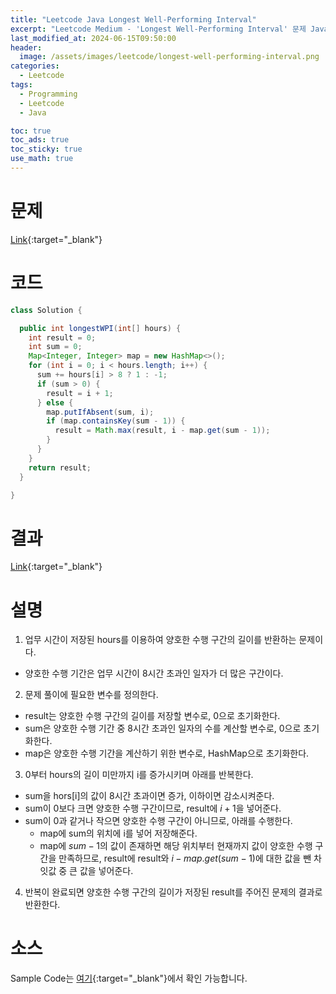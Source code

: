 ```yaml
---
title: "Leetcode Java Longest Well-Performing Interval"
excerpt: "Leetcode Medium - 'Longest Well-Performing Interval' 문제 Java 풀이"
last_modified_at: 2024-06-15T09:50:00
header:
  image: /assets/images/leetcode/longest-well-performing-interval.png
categories:
  - Leetcode
tags:
  - Programming
  - Leetcode
  - Java

toc: true
toc_ads: true
toc_sticky: true
use_math: true
---
```

# 문제
[Link](https://leetcode.com/problems/longest-well-performing-interval/){:target="_blank"}

# 코드
```java
class Solution {

  public int longestWPI(int[] hours) {
    int result = 0;
    int sum = 0;
    Map<Integer, Integer> map = new HashMap<>();
    for (int i = 0; i < hours.length; i++) {
      sum += hours[i] > 8 ? 1 : -1;
      if (sum > 0) {
        result = i + 1;
      } else {
        map.putIfAbsent(sum, i);
        if (map.containsKey(sum - 1)) {
          result = Math.max(result, i - map.get(sum - 1));
        }
      }
    }
    return result;
  }

}
```

# 결과
[Link](https://leetcode.com/problems/longest-well-performing-interval/submissions/1288586813/){:target="_blank"}

# 설명
1. 업무 시간이 저장된 hours를 이용하여 양호한 수행 구간의 길이를 반환하는 문제이다.
- 양호한 수행 기간은 업무 시간이 8시간 초과인 일자가 더 많은 구간이다.

2. 문제 풀이에 필요한 변수를 정의한다.
- result는 양호한 수행 구간의 길이를 저장할 변수로, 0으로 초기화한다.
- sum은 양호한 수행 기간 중 8시간 초과인 일자의 수를 계산할 변수로, 0으로 초기화한다.
- map은 양호한 수행 기간을 계산하기 위한 변수로, HashMap으로 초기화한다.

3. 0부터 hours의 길이 미만까지 i를 증가시키며 아래를 반복한다.
- sum을 hors[i]의 값이 8시간 초과이면 증가, 이하이면 감소시켜준다.
- sum이 0보다 크면 양호한 수행 구간이므로, result에 $i + 1$을 넣어준다.
- sum이 0과 같거나 작으면 양호한 수행 구간이 아니므로, 아래를 수행한다.
  - map에 sum의 위치에 i를 넣어 저장해준다.
  - map에 $sum - 1$의 값이 존재하면 해당 위치부터 현재까지 값이 양호한 수행 구간을 만족하므로, result에 result와 $i - map.get(sum - 1)$에 대한 값을 뺀 차잇값 중 큰 값을 넣어준다.

4. 반복이 완료되면 양호한 수행 구간의 길이가 저장된 result를 주어진 문제의 결과로 반환한다.

# 소스
Sample Code는 [여기](https://github.com/GracefulSoul/leetcode/blob/master/src/main/java/gracefulsoul/problems/LongestWellPerformingInterval.java){:target="_blank"}에서 확인 가능합니다.